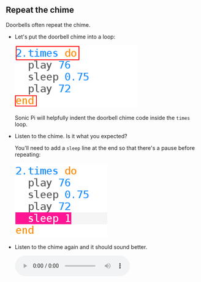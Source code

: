 ## Repeat the chime



Doorbells often repeat the chime.

+ Let's put the doorbell chime into a loop:

    ![screenshot](images/tune-times.png)

    Sonic Pi will helpfully indent the doorbell chime code inside the `times` loop.

+ Listen to the chime. Is it what you expected?

	You'll need to add a `sleep` line at the end so that there's a pause before repeating:

    ![screenshot](images/tune-sleep2.png)

+ Listen to the chime again and it should sound better.

    <div id="audio-preview" class="pdf-hidden">
    <audio controls preload>
      <source src="sounds/doorbell-2.mp3" type="audio/mpeg">
    Your browser does not support the <code>audio</code> element.
    </audio>
    </div>



